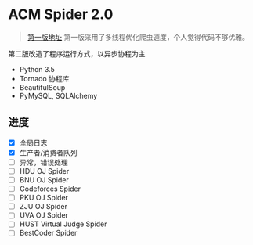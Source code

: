 # ACM Spider 2.0

> [第一版地址](https://github.com/Raynxxx/CUIT-ACM-Spider) 第一版采用了多线程优化爬虫速度，个人觉得代码不够优雅。

第二版改造了程序运行方式，以异步协程为主

* Python 3.5
* Tornado 协程库
* BeautifulSoup
* PyMySQL, SQLAlchemy

## 进度
- [X] 全局日志
- [X] 生产者/消费者队列
- [ ] 异常，错误处理
- [ ] HDU OJ Spider
- [ ] BNU OJ Spider
- [ ] Codeforces Spider
- [ ] PKU OJ Spider
- [ ] ZJU OJ Spider
- [ ] UVA OJ Spider
- [ ] HUST Virtual Judge Spider
- [ ] BestCoder Spider